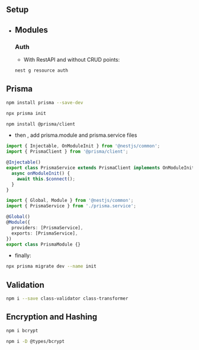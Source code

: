 ## Setup

- ## Modules

  ### Auth

  - With RestAPI and without CRUD points:

  ```bash
  nest g resource auth
  ```

## Prisma

```bash
npm install prisma --save-dev
```

```bash
npx prisma init
```

```bash
npm install @prisma/client
```

- then , add prisma.module and prisma.service files

```ts
import { Injectable, OnModuleInit } from '@nestjs/common';
import { PrismaClient } from '@prisma/client';

@Injectable()
export class PrismaService extends PrismaClient implements OnModuleInit {
  async onModuleInit() {
    await this.$connect();
  }
}
```

```ts
import { Global, Module } from '@nestjs/common';
import { PrismaService } from './prisma.service';

@Global()
@Module({
  providers: [PrismaService],
  exports: [PrismaService],
})
export class PrismaModule {}
```

- finally:

```bash
npx prisma migrate dev --name init
```

## Validation

```bash
npm i --save class-validator class-transformer
```

## Encryption and Hashing

```bash
npm i bcrypt
```

```bash
npm i -D @types/bcrypt
```
